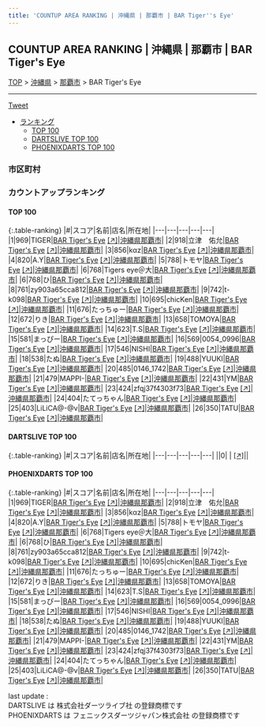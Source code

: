 ```yaml
---
title: 'COUNTUP AREA RANKING | 沖縄県 | 那覇市 | BAR Tiger''s Eye'
---
```

## COUNTUP AREA RANKING | 沖縄県 | 那覇市 | BAR Tiger's Eye

[TOP](/darts/rank/) > [沖縄県](/darts/rank/沖縄県/) > [那覇市](/darts/rank/沖縄県/那覇市/) > BAR Tiger's Eye

___

<a href="https://twitter.com/share?ref_src=twsrc%5Etfw" data-text="COUNTUP AREA RANKING | 沖縄県那覇市BAR Tiger's Eye" class="twitter-share-button" data-hashtags="DARTSLIVE,PHOENIXDARTS,darts,ダーツ" data-show-count="false">Tweet</a>

* [ランキング](#カウントアップランキング)
    * [TOP 100](#top-100)
    * [DARTSLIVE TOP 100](#dartslive-top-100)
    * [PHOENIXDARTS TOP 100](#phoenixdarts-top-100)

### 市区町村

<ul>

</ul>

### カウントアップランキング

#### TOP 100



{:.table-ranking}
|#|スコア|名前|店名|所在地|
|---|---|---|---|---|
|1|969|<span class="rank-name-pd">TIGER</span>|<a href="/darts/rank/shops/72462.html">BAR Tiger's Eye</a> <a href="https://vs.phoenixdarts.com/jp/shop/shopDetailInfo/s_72462?s_seq=72462">[↗]</a>|<a href="/darts/rank/沖縄県/那覇市">沖縄県那覇市</a>|
|2|918|<span class="rank-name-pd">立津　佑允</span>|<a href="/darts/rank/shops/72462.html">BAR Tiger's Eye</a> <a href="https://vs.phoenixdarts.com/jp/shop/shopDetailInfo/s_72462?s_seq=72462">[↗]</a>|<a href="/darts/rank/沖縄県/那覇市">沖縄県那覇市</a>|
|3|856|<span class="rank-name-pd">k‪α‬z</span>|<a href="/darts/rank/shops/72462.html">BAR Tiger's Eye</a> <a href="https://vs.phoenixdarts.com/jp/shop/shopDetailInfo/s_72462?s_seq=72462">[↗]</a>|<a href="/darts/rank/沖縄県/那覇市">沖縄県那覇市</a>|
|4|820|<span class="rank-name-pd">A.Y</span>|<a href="/darts/rank/shops/72462.html">BAR Tiger's Eye</a> <a href="https://vs.phoenixdarts.com/jp/shop/shopDetailInfo/s_72462?s_seq=72462">[↗]</a>|<a href="/darts/rank/沖縄県/那覇市">沖縄県那覇市</a>|
|5|788|<span class="rank-name-pd">トモヤ</span>|<a href="/darts/rank/shops/72462.html">BAR Tiger's Eye</a> <a href="https://vs.phoenixdarts.com/jp/shop/shopDetailInfo/s_72462?s_seq=72462">[↗]</a>|<a href="/darts/rank/沖縄県/那覇市">沖縄県那覇市</a>|
|6|768|<span class="rank-name-pd">Tigers  eye＠大</span>|<a href="/darts/rank/shops/72462.html">BAR Tiger's Eye</a> <a href="https://vs.phoenixdarts.com/jp/shop/shopDetailInfo/s_72462?s_seq=72462">[↗]</a>|<a href="/darts/rank/沖縄県/那覇市">沖縄県那覇市</a>|
|6|768|<span class="rank-name-pd">ひ</span>|<a href="/darts/rank/shops/72462.html">BAR Tiger's Eye</a> <a href="https://vs.phoenixdarts.com/jp/shop/shopDetailInfo/s_72462?s_seq=72462">[↗]</a>|<a href="/darts/rank/沖縄県/那覇市">沖縄県那覇市</a>|
|8|761|<span class="rank-name-pd">zy903a65cca812</span>|<a href="/darts/rank/shops/72462.html">BAR Tiger's Eye</a> <a href="https://vs.phoenixdarts.com/jp/shop/shopDetailInfo/s_72462?s_seq=72462">[↗]</a>|<a href="/darts/rank/沖縄県/那覇市">沖縄県那覇市</a>|
|9|742|<span class="rank-name-pd">t-k098</span>|<a href="/darts/rank/shops/72462.html">BAR Tiger's Eye</a> <a href="https://vs.phoenixdarts.com/jp/shop/shopDetailInfo/s_72462?s_seq=72462">[↗]</a>|<a href="/darts/rank/沖縄県/那覇市">沖縄県那覇市</a>|
|10|695|<span class="rank-name-pd">chicKen</span>|<a href="/darts/rank/shops/72462.html">BAR Tiger's Eye</a> <a href="https://vs.phoenixdarts.com/jp/shop/shopDetailInfo/s_72462?s_seq=72462">[↗]</a>|<a href="/darts/rank/沖縄県/那覇市">沖縄県那覇市</a>|
|11|676|<span class="rank-name-pd">たっちゅー</span>|<a href="/darts/rank/shops/72462.html">BAR Tiger's Eye</a> <a href="https://vs.phoenixdarts.com/jp/shop/shopDetailInfo/s_72462?s_seq=72462">[↗]</a>|<a href="/darts/rank/沖縄県/那覇市">沖縄県那覇市</a>|
|12|672|<span class="rank-name-pd">りき</span>|<a href="/darts/rank/shops/72462.html">BAR Tiger's Eye</a> <a href="https://vs.phoenixdarts.com/jp/shop/shopDetailInfo/s_72462?s_seq=72462">[↗]</a>|<a href="/darts/rank/沖縄県/那覇市">沖縄県那覇市</a>|
|13|658|<span class="rank-name-pd">TOMOYA</span>|<a href="/darts/rank/shops/72462.html">BAR Tiger's Eye</a> <a href="https://vs.phoenixdarts.com/jp/shop/shopDetailInfo/s_72462?s_seq=72462">[↗]</a>|<a href="/darts/rank/沖縄県/那覇市">沖縄県那覇市</a>|
|14|623|<span class="rank-name-pd">T.S</span>|<a href="/darts/rank/shops/72462.html">BAR Tiger's Eye</a> <a href="https://vs.phoenixdarts.com/jp/shop/shopDetailInfo/s_72462?s_seq=72462">[↗]</a>|<a href="/darts/rank/沖縄県/那覇市">沖縄県那覇市</a>|
|15|581|<span class="rank-name-pd">まっぴー</span>|<a href="/darts/rank/shops/72462.html">BAR Tiger's Eye</a> <a href="https://vs.phoenixdarts.com/jp/shop/shopDetailInfo/s_72462?s_seq=72462">[↗]</a>|<a href="/darts/rank/沖縄県/那覇市">沖縄県那覇市</a>|
|16|569|<span class="rank-name-pd">0054_0996</span>|<a href="/darts/rank/shops/72462.html">BAR Tiger's Eye</a> <a href="https://vs.phoenixdarts.com/jp/shop/shopDetailInfo/s_72462?s_seq=72462">[↗]</a>|<a href="/darts/rank/沖縄県/那覇市">沖縄県那覇市</a>|
|17|546|<span class="rank-name-pd">NISHI</span>|<a href="/darts/rank/shops/72462.html">BAR Tiger's Eye</a> <a href="https://vs.phoenixdarts.com/jp/shop/shopDetailInfo/s_72462?s_seq=72462">[↗]</a>|<a href="/darts/rank/沖縄県/那覇市">沖縄県那覇市</a>|
|18|538|<span class="rank-name-pd">たぬ</span>|<a href="/darts/rank/shops/72462.html">BAR Tiger's Eye</a> <a href="https://vs.phoenixdarts.com/jp/shop/shopDetailInfo/s_72462?s_seq=72462">[↗]</a>|<a href="/darts/rank/沖縄県/那覇市">沖縄県那覇市</a>|
|19|488|<span class="rank-name-pd">YUUKI</span>|<a href="/darts/rank/shops/72462.html">BAR Tiger's Eye</a> <a href="https://vs.phoenixdarts.com/jp/shop/shopDetailInfo/s_72462?s_seq=72462">[↗]</a>|<a href="/darts/rank/沖縄県/那覇市">沖縄県那覇市</a>|
|20|485|<span class="rank-name-pd">0146_1742</span>|<a href="/darts/rank/shops/72462.html">BAR Tiger's Eye</a> <a href="https://vs.phoenixdarts.com/jp/shop/shopDetailInfo/s_72462?s_seq=72462">[↗]</a>|<a href="/darts/rank/沖縄県/那覇市">沖縄県那覇市</a>|
|21|479|<span class="rank-name-pd">MAPPI-</span>|<a href="/darts/rank/shops/72462.html">BAR Tiger's Eye</a> <a href="https://vs.phoenixdarts.com/jp/shop/shopDetailInfo/s_72462?s_seq=72462">[↗]</a>|<a href="/darts/rank/沖縄県/那覇市">沖縄県那覇市</a>|
|22|431|<span class="rank-name-pd">YM</span>|<a href="/darts/rank/shops/72462.html">BAR Tiger's Eye</a> <a href="https://vs.phoenixdarts.com/jp/shop/shopDetailInfo/s_72462?s_seq=72462">[↗]</a>|<a href="/darts/rank/沖縄県/那覇市">沖縄県那覇市</a>|
|23|424|<span class="rank-name-pd">zfqj37f4303f73</span>|<a href="/darts/rank/shops/72462.html">BAR Tiger's Eye</a> <a href="https://vs.phoenixdarts.com/jp/shop/shopDetailInfo/s_72462?s_seq=72462">[↗]</a>|<a href="/darts/rank/沖縄県/那覇市">沖縄県那覇市</a>|
|24|404|<span class="rank-name-pd">たてっちゃん</span>|<a href="/darts/rank/shops/72462.html">BAR Tiger's Eye</a> <a href="https://vs.phoenixdarts.com/jp/shop/shopDetailInfo/s_72462?s_seq=72462">[↗]</a>|<a href="/darts/rank/沖縄県/那覇市">沖縄県那覇市</a>|
|25|403|<span class="rank-name-pd">LiLiCA@-@v</span>|<a href="/darts/rank/shops/72462.html">BAR Tiger's Eye</a> <a href="https://vs.phoenixdarts.com/jp/shop/shopDetailInfo/s_72462?s_seq=72462">[↗]</a>|<a href="/darts/rank/沖縄県/那覇市">沖縄県那覇市</a>|
|26|350|<span class="rank-name-pd">TATU</span>|<a href="/darts/rank/shops/72462.html">BAR Tiger's Eye</a> <a href="https://vs.phoenixdarts.com/jp/shop/shopDetailInfo/s_72462?s_seq=72462">[↗]</a>|<a href="/darts/rank/沖縄県/那覇市">沖縄県那覇市</a>|


#### DARTSLIVE TOP 100



{:.table-ranking}
|#|スコア|名前|店名|所在地|
|---|---|---|---|---|
||0|<span class="rank-name-dl"> </span>|<a href="/darts/rank/shops/.html"></a> <a href="">[↗]</a>|<a href="/darts/rank//"></a>|


#### PHOENIXDARTS TOP 100



{:.table-ranking}
|#|スコア|名前|店名|所在地|
|---|---|---|---|---|
|1|969|<span class="rank-name-pd">TIGER</span>|<a href="/darts/rank/shops/72462.html">BAR Tiger's Eye</a> <a href="https://vs.phoenixdarts.com/jp/shop/shopDetailInfo/s_72462?s_seq=72462">[↗]</a>|<a href="/darts/rank/沖縄県/那覇市">沖縄県那覇市</a>|
|2|918|<span class="rank-name-pd">立津　佑允</span>|<a href="/darts/rank/shops/72462.html">BAR Tiger's Eye</a> <a href="https://vs.phoenixdarts.com/jp/shop/shopDetailInfo/s_72462?s_seq=72462">[↗]</a>|<a href="/darts/rank/沖縄県/那覇市">沖縄県那覇市</a>|
|3|856|<span class="rank-name-pd">k‪α‬z</span>|<a href="/darts/rank/shops/72462.html">BAR Tiger's Eye</a> <a href="https://vs.phoenixdarts.com/jp/shop/shopDetailInfo/s_72462?s_seq=72462">[↗]</a>|<a href="/darts/rank/沖縄県/那覇市">沖縄県那覇市</a>|
|4|820|<span class="rank-name-pd">A.Y</span>|<a href="/darts/rank/shops/72462.html">BAR Tiger's Eye</a> <a href="https://vs.phoenixdarts.com/jp/shop/shopDetailInfo/s_72462?s_seq=72462">[↗]</a>|<a href="/darts/rank/沖縄県/那覇市">沖縄県那覇市</a>|
|5|788|<span class="rank-name-pd">トモヤ</span>|<a href="/darts/rank/shops/72462.html">BAR Tiger's Eye</a> <a href="https://vs.phoenixdarts.com/jp/shop/shopDetailInfo/s_72462?s_seq=72462">[↗]</a>|<a href="/darts/rank/沖縄県/那覇市">沖縄県那覇市</a>|
|6|768|<span class="rank-name-pd">Tigers  eye＠大</span>|<a href="/darts/rank/shops/72462.html">BAR Tiger's Eye</a> <a href="https://vs.phoenixdarts.com/jp/shop/shopDetailInfo/s_72462?s_seq=72462">[↗]</a>|<a href="/darts/rank/沖縄県/那覇市">沖縄県那覇市</a>|
|6|768|<span class="rank-name-pd">ひ</span>|<a href="/darts/rank/shops/72462.html">BAR Tiger's Eye</a> <a href="https://vs.phoenixdarts.com/jp/shop/shopDetailInfo/s_72462?s_seq=72462">[↗]</a>|<a href="/darts/rank/沖縄県/那覇市">沖縄県那覇市</a>|
|8|761|<span class="rank-name-pd">zy903a65cca812</span>|<a href="/darts/rank/shops/72462.html">BAR Tiger's Eye</a> <a href="https://vs.phoenixdarts.com/jp/shop/shopDetailInfo/s_72462?s_seq=72462">[↗]</a>|<a href="/darts/rank/沖縄県/那覇市">沖縄県那覇市</a>|
|9|742|<span class="rank-name-pd">t-k098</span>|<a href="/darts/rank/shops/72462.html">BAR Tiger's Eye</a> <a href="https://vs.phoenixdarts.com/jp/shop/shopDetailInfo/s_72462?s_seq=72462">[↗]</a>|<a href="/darts/rank/沖縄県/那覇市">沖縄県那覇市</a>|
|10|695|<span class="rank-name-pd">chicKen</span>|<a href="/darts/rank/shops/72462.html">BAR Tiger's Eye</a> <a href="https://vs.phoenixdarts.com/jp/shop/shopDetailInfo/s_72462?s_seq=72462">[↗]</a>|<a href="/darts/rank/沖縄県/那覇市">沖縄県那覇市</a>|
|11|676|<span class="rank-name-pd">たっちゅー</span>|<a href="/darts/rank/shops/72462.html">BAR Tiger's Eye</a> <a href="https://vs.phoenixdarts.com/jp/shop/shopDetailInfo/s_72462?s_seq=72462">[↗]</a>|<a href="/darts/rank/沖縄県/那覇市">沖縄県那覇市</a>|
|12|672|<span class="rank-name-pd">りき</span>|<a href="/darts/rank/shops/72462.html">BAR Tiger's Eye</a> <a href="https://vs.phoenixdarts.com/jp/shop/shopDetailInfo/s_72462?s_seq=72462">[↗]</a>|<a href="/darts/rank/沖縄県/那覇市">沖縄県那覇市</a>|
|13|658|<span class="rank-name-pd">TOMOYA</span>|<a href="/darts/rank/shops/72462.html">BAR Tiger's Eye</a> <a href="https://vs.phoenixdarts.com/jp/shop/shopDetailInfo/s_72462?s_seq=72462">[↗]</a>|<a href="/darts/rank/沖縄県/那覇市">沖縄県那覇市</a>|
|14|623|<span class="rank-name-pd">T.S</span>|<a href="/darts/rank/shops/72462.html">BAR Tiger's Eye</a> <a href="https://vs.phoenixdarts.com/jp/shop/shopDetailInfo/s_72462?s_seq=72462">[↗]</a>|<a href="/darts/rank/沖縄県/那覇市">沖縄県那覇市</a>|
|15|581|<span class="rank-name-pd">まっぴー</span>|<a href="/darts/rank/shops/72462.html">BAR Tiger's Eye</a> <a href="https://vs.phoenixdarts.com/jp/shop/shopDetailInfo/s_72462?s_seq=72462">[↗]</a>|<a href="/darts/rank/沖縄県/那覇市">沖縄県那覇市</a>|
|16|569|<span class="rank-name-pd">0054_0996</span>|<a href="/darts/rank/shops/72462.html">BAR Tiger's Eye</a> <a href="https://vs.phoenixdarts.com/jp/shop/shopDetailInfo/s_72462?s_seq=72462">[↗]</a>|<a href="/darts/rank/沖縄県/那覇市">沖縄県那覇市</a>|
|17|546|<span class="rank-name-pd">NISHI</span>|<a href="/darts/rank/shops/72462.html">BAR Tiger's Eye</a> <a href="https://vs.phoenixdarts.com/jp/shop/shopDetailInfo/s_72462?s_seq=72462">[↗]</a>|<a href="/darts/rank/沖縄県/那覇市">沖縄県那覇市</a>|
|18|538|<span class="rank-name-pd">たぬ</span>|<a href="/darts/rank/shops/72462.html">BAR Tiger's Eye</a> <a href="https://vs.phoenixdarts.com/jp/shop/shopDetailInfo/s_72462?s_seq=72462">[↗]</a>|<a href="/darts/rank/沖縄県/那覇市">沖縄県那覇市</a>|
|19|488|<span class="rank-name-pd">YUUKI</span>|<a href="/darts/rank/shops/72462.html">BAR Tiger's Eye</a> <a href="https://vs.phoenixdarts.com/jp/shop/shopDetailInfo/s_72462?s_seq=72462">[↗]</a>|<a href="/darts/rank/沖縄県/那覇市">沖縄県那覇市</a>|
|20|485|<span class="rank-name-pd">0146_1742</span>|<a href="/darts/rank/shops/72462.html">BAR Tiger's Eye</a> <a href="https://vs.phoenixdarts.com/jp/shop/shopDetailInfo/s_72462?s_seq=72462">[↗]</a>|<a href="/darts/rank/沖縄県/那覇市">沖縄県那覇市</a>|
|21|479|<span class="rank-name-pd">MAPPI-</span>|<a href="/darts/rank/shops/72462.html">BAR Tiger's Eye</a> <a href="https://vs.phoenixdarts.com/jp/shop/shopDetailInfo/s_72462?s_seq=72462">[↗]</a>|<a href="/darts/rank/沖縄県/那覇市">沖縄県那覇市</a>|
|22|431|<span class="rank-name-pd">YM</span>|<a href="/darts/rank/shops/72462.html">BAR Tiger's Eye</a> <a href="https://vs.phoenixdarts.com/jp/shop/shopDetailInfo/s_72462?s_seq=72462">[↗]</a>|<a href="/darts/rank/沖縄県/那覇市">沖縄県那覇市</a>|
|23|424|<span class="rank-name-pd">zfqj37f4303f73</span>|<a href="/darts/rank/shops/72462.html">BAR Tiger's Eye</a> <a href="https://vs.phoenixdarts.com/jp/shop/shopDetailInfo/s_72462?s_seq=72462">[↗]</a>|<a href="/darts/rank/沖縄県/那覇市">沖縄県那覇市</a>|
|24|404|<span class="rank-name-pd">たてっちゃん</span>|<a href="/darts/rank/shops/72462.html">BAR Tiger's Eye</a> <a href="https://vs.phoenixdarts.com/jp/shop/shopDetailInfo/s_72462?s_seq=72462">[↗]</a>|<a href="/darts/rank/沖縄県/那覇市">沖縄県那覇市</a>|
|25|403|<span class="rank-name-pd">LiLiCA@-@v</span>|<a href="/darts/rank/shops/72462.html">BAR Tiger's Eye</a> <a href="https://vs.phoenixdarts.com/jp/shop/shopDetailInfo/s_72462?s_seq=72462">[↗]</a>|<a href="/darts/rank/沖縄県/那覇市">沖縄県那覇市</a>|
|26|350|<span class="rank-name-pd">TATU</span>|<a href="/darts/rank/shops/72462.html">BAR Tiger's Eye</a> <a href="https://vs.phoenixdarts.com/jp/shop/shopDetailInfo/s_72462?s_seq=72462">[↗]</a>|<a href="/darts/rank/沖縄県/那覇市">沖縄県那覇市</a>|


<div class="footer border-top border-gray-light mt-5 pt-3 text-right text-gray">
    last update : <span style="font-weight: italic" id="foot_last_modified"></span><br />
    DARTSLIVE は 株式会社ダーツライブ社 の登録商標です<br />
    PHOENIXDARTS は フェニックスダーツジャパン株式会社 の登録商標です<br />
</div>

<script src="https://cdnjs.cloudflare.com/ajax/libs/jquery.tablesorter/2.31.3/js/jquery.tablesorter.min.js" integrity="sha512-qzgd5cYSZcosqpzpn7zF2ZId8f/8CHmFKZ8j7mU4OUXTNRd5g+ZHBPsgKEwoqxCtdQvExE5LprwwPAgoicguNg==" crossorigin="anonymous" referrerpolicy="no-referrer"></script>
<link rel="stylesheet" href="https://cdnjs.cloudflare.com/ajax/libs/jquery.tablesorter/2.31.3/css/theme.default.min.css" integrity="sha512-wghhOJkjQX0Lh3NSWvNKeZ0ZpNn+SPVXX1Qyc9OCaogADktxrBiBdKGDoqVUOyhStvMBmJQ8ZdMHiR3wuEq8+w==" crossorigin="anonymous" referrerpolicy="no-referrer" />
<script>
$(function() {
    $(".table-ranking").tablesorter({sortList:[[0, 0]]});
    $("#foot_last_modified").text(formatDate(new Date(document.lastModified), 'yyyy-MM-dd HH:mm:ss'));
});
</script>

<script async src="https://platform.twitter.com/widgets.js" charset="utf-8"></script>